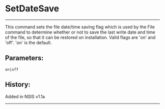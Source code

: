 # SetDateSave

---

This command sets the file date/time saving flag which is used by the File command to determine whether or not to save the last write date and time of the file, so that it can be restored on installation. Valid flags are 'on' and 'off'. 'on' is the default.

## Parameters:

    on|off

## History:

Added in NSIS v1.1a

---
